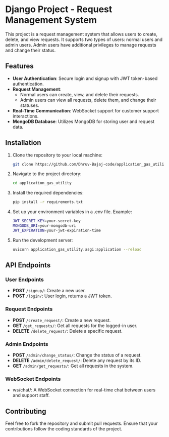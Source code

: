 # Django Project - Request Management System

This project is a request management system that allows users to create, delete, and view requests. It supports two types of users: normal users and admin users. Admin users have additional privileges to manage requests and change their status.

## Features

- **User Authentication**: Secure login and signup with JWT token-based authentication.
- **Request Management**: 
  - Normal users can create, view, and delete their requests.
  - Admin users can view all requests, delete them, and change their statuses.
- **Real-Time Communication**: WebSocket support for customer support interactions.
- **MongoDB Database**: Utilizes MongoDB for storing user and request data.

## Installation

1. Clone the repository to your local machine:

   ```bash
   git clone https://github.com/Dhruv-Bajaj-code/application_gas_utility.git

2. Navigate to the project directory:
  
   ```bash
   cd application_gas_utility

3. Install the required dependencies:

   ```bash
   pip install -r requirements.txt

4. Set up your environment variables in a .env file. Example:

   ```bash
   JWT_SECRET_KEY=your-secret-key
   MONGODB_URI=your-mongodb-uri
   JWT_EXPIRATION=your-jwt-expiration-time

5. Run the development server:

   ```bash
   uvicorn application_gas_utility.asgi:application --reload

## API Endpoints

### User Endpoints

- **POST** `/signup/`: Create a new user.
- **POST** `/login/`: User login, returns a JWT token.

### Request Endpoints

- **POST** `/create_request/`: Create a new request.
- **GET** `/get_requests/`: Get all requests for the logged-in user.
- **DELETE** `/delete_request/`: Delete a specific request.

### Admin Endpoints

- **POST** `/admin/change_status/`: Change the status of a request.
- **DELETE** `/admin/delete_request/`: Delete any request by its ID.
- **GET** `/admin/get_requests/`: Get all requests in the system.

### WebSocket Endpoints

- ws/chat/: A WebSocket connection for real-time chat between users and support staff.


## Contributing
Feel free to fork the repository and submit pull requests. Ensure that your contributions follow the coding standards of the project.

